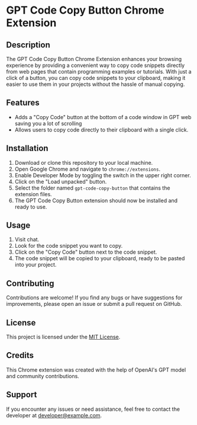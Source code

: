 # GPT Code Copy Button Chrome Extension

## Description
The GPT Code Copy Button Chrome Extension enhances your browsing experience by providing a convenient way to copy code snippets directly from web pages that contain programming examples or tutorials. With just a click of a button, you can copy code snippets to your clipboard, making it easier to use them in your projects without the hassle of manual copying.

## Features
- Adds a "Copy Code" button at the bottom of a code window in GPT web saving you a lot of scrolling
- Allows users to copy code directly to their clipboard with a single click.

## Installation
1. Download or clone this repository to your local machine.
2. Open Google Chrome and navigate to `chrome://extensions`.
3. Enable Developer Mode by toggling the switch in the upper right corner.
4. Click on the "Load unpacked" button.
5. Select the folder named `gpt-code-copy-button` that contains the extension files.
6. The GPT Code Copy Button extension should now be installed and ready to use.

## Usage
1. Visit chat.
2. Look for the code snippet you want to copy.
3. Click on the "Copy Code" button next to the code snippet.
4. The code snippet will be copied to your clipboard, ready to be pasted into your project.

## Contributing
Contributions are welcome! If you find any bugs or have suggestions for improvements, please open an issue or submit a pull request on GitHub.

## License
This project is licensed under the [MIT License](LICENSE).

## Credits
This Chrome extension was created with the help of OpenAI's GPT model and community contributions.

## Support
If you encounter any issues or need assistance, feel free to contact the developer at [developer@example.com](mailto:developer@example.com).

